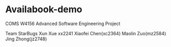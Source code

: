 # Availabook-demo

COMS W4156 Advanced Software Engineering Project

Team StarBugs
Xun Xue xx2241
Xiaofei Chen(xc2364)
Maolin Zuo(mz2584)
Jing Zhong(jz2748)
